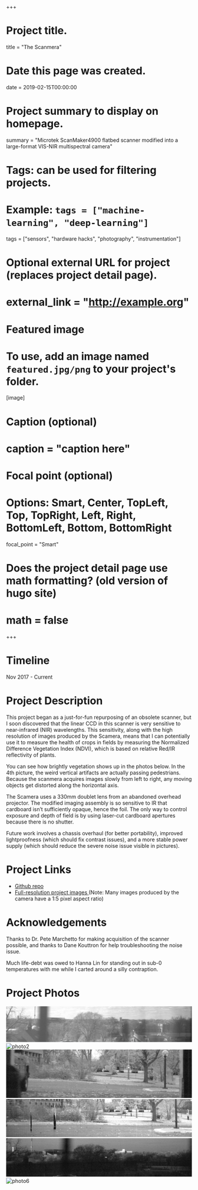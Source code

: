 +++
# Project title.
title = "The Scanmera"

# Date this page was created.
date = 2019-02-15T00:00:00

# Project summary to display on homepage.
summary = "Microtek ScanMaker4900 flatbed scanner modified into a large-format VIS-NIR multispectral camera"

# Tags: can be used for filtering projects.
# Example: `tags = ["machine-learning", "deep-learning"]`
tags = ["sensors", "hardware hacks", "photography", "instrumentation"]

# Optional external URL for project (replaces project detail page).
# external_link = "http://example.org"

# Featured image
# To use, add an image named `featured.jpg/png` to your project's folder.
[image]
# Caption (optional)
#  caption = "caption here"

# Focal point (optional)
# Options: Smart, Center, TopLeft, Top, TopRight, Left, Right, BottomLeft, Bottom, BottomRight
  focal_point = "Smart"

# Does the project detail page use math formatting? (old version of hugo site)
# math = false

+++

# Timeline
Nov 2017 - Current


# Project Description
This project began as a just-for-fun repurposing of an obsolete scanner, but I soon discovered that the linear CCD in this scanner is very sensitive to near-infrared (NIR) wavelengths. This sensitivity, along with the high resolution of images produced by the Scamera, means that I can potentially use it to measure the health of crops in fields by measuring the Normalized Difference Vegetation Index (NDVI), which is based on relative Red/IR reflectivity of plants. 

You can see how brightly vegetation shows up in the photos below. In the 4th picture, the weird vertical artifacts are actually passing pedestrians. Because the scanmera acquires images slowly from left to right, any moving objects get distorted along the horizontal axis.

The Scamera uses a 330mm doublet lens from an abandoned overhead projector. The modified imaging assembly is so sensitive to IR that cardboard isn’t sufficiently opaque, hence the foil. The only way to control exposure and depth of field is by using laser-cut cardboard apertures because there is no shutter.

Future work involves a chassis overhaul (for better portability), improved lightproofness (which should fix contrast issues), and a more stable power supply (which should reduce the severe noise issue visible in pictures).

# Project Links
- [Github repo](https://github.com/KeiranCantilina/Scanmera)
- [Full-resolution project images ](https://drive.google.com/open?id=11ls2AhE8IGYdJVQsz3RzfAySejQ5RCwX)(Note: Many images produced by the camera have a 1:5 pixel aspect ratio)



# Acknowledgements
 Thanks to Dr. Pete Marchetto for making acquisition of the scanner possible, and thanks to Dane Kouttron for help troubleshooting the noise issue.
 
 Much life-debt was owed to Hanna Lin for standing out in sub-0 temperatures with me while I carted around a silly contraption.


# Project Photos
![photo1](https://github.com/KeiranCantilina/Scanmera/blob/master/test_020_shrunk.png?raw=true)
![photo2](Capture.PNG)
![photo3](test035.png)
![photo4](test034_contrast_compressed.png)
![photo5](11_21_2017_1604_f022_002.png)
![photo6](1121171702.jpg)


